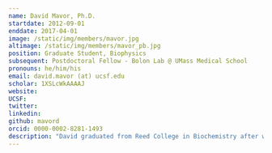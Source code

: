 ```yaml
---
name: David Mavor, Ph.D.
startdate: 2012-09-01
enddate: 2017-04-01
image: /static/img/members/mavor.jpg
altimage: /static/img/members/mavor_pb.jpg
position: Graduate Student, Biophysics
subsequent: Postdoctoral Fellow - Bolon Lab @ UMass Medical School
pronouns: he/him/his
email: david.mavor (at) ucsf.edu
scholar: 1XSLcWkAAAAJ
website:
UCSF:
twitter:
linkedin:
github: mavord
orcid: 0000-0002-8281-1493
description: "David graduated from Reed College in Biochemistry after working with Dr. Jay Mellies on E. coli virulence factors. He then worked with Dr. Alan Frankel at UCSF before joining iPQB in biophysics. Currently he is investigating the conformational dynamics of protein-protein interactions. When not in lab, David enjoys making music, swing dancing and playing with his 70 lbs beast, Lucy."
---
```

